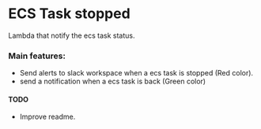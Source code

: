 # ECS Task stopped

Lambda that notify the ecs task status.

### Main features:

- Send alerts to slack workspace when a ecs task is stopped (Red color).
- send a notification when a ecs task is back (Green color) 

#### TODO
- Improve readme.
